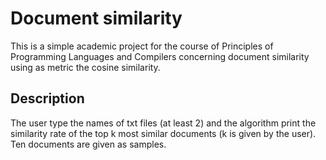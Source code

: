 # Document similarity

This is a simple academic project for the course of Principles of Programming Languages and Compilers concerning document similarity using as metric the cosine similarity.

## Description
The user type the names of txt files (at least 2) and the algorithm print the similarity rate of the top k most similar documents (k is given by the user).
Ten documents are given as samples.
